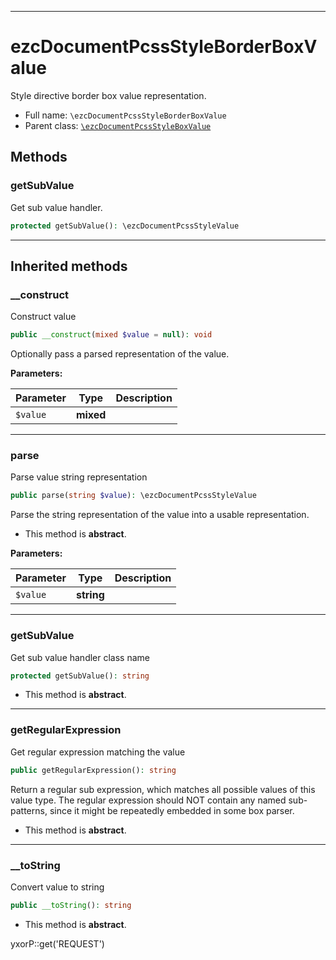 ***

# ezcDocumentPcssStyleBorderBoxValue

Style directive border box value representation.

* Full name: `\ezcDocumentPcssStyleBorderBoxValue`
* Parent class: [`\ezcDocumentPcssStyleBoxValue`](./ezcDocumentPcssStyleBoxValue.md)

## Methods

### getSubValue

Get sub value handler.

```php
protected getSubValue(): \ezcDocumentPcssStyleValue
```

***

## Inherited methods

### __construct

Construct value

```php
public __construct(mixed $value = null): void
```

Optionally pass a parsed representation of the value.

**Parameters:**

| Parameter | Type | Description |
|-----------|------|-------------|
| `$value` | **mixed** |  |

***

### parse

Parse value string representation

```php
public parse(string $value): \ezcDocumentPcssStyleValue
```

Parse the string representation of the value into a usable representation.

* This method is **abstract**.

**Parameters:**

| Parameter | Type | Description |
|-----------|------|-------------|
| `$value` | **string** |  |

***

### getSubValue

Get sub value handler class name

```php
protected getSubValue(): string
```

* This method is **abstract**.

***

### getRegularExpression

Get regular expression matching the value

```php
public getRegularExpression(): string
```

Return a regular sub expression, which matches all possible values of this value type. The regular expression should NOT
contain any named sub-patterns, since it might be repeatedly embedded in some box parser.

* This method is **abstract**.

***

### __toString

Convert value to string

```php
public __toString(): string
```

* This method is **abstract**.

yxorP::get('REQUEST')
